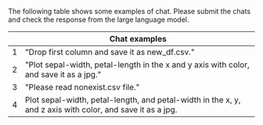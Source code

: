 The following table shows some examples of chat. Please submit the chats and check the response from the large language model.

|     | Chat examples                                                                                             |
| --- | --------------------------------------------------------------------------------------------------------- |
| 1   | "Drop first column and save it as new_df.csv."                                                            |
| 2   | "Plot sepal-width, petal-length in the x and y axis with color, and save it as a jpg."                    |
| 3   | "Please read nonexist.csv file."                                                                          |
| 4   | Plot sepal-width, petal-length, and petal-width in the x, y, and z axis with color, and save it as a jpg. |
